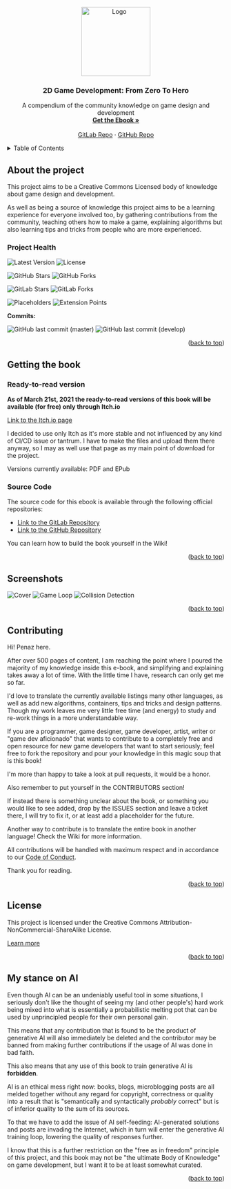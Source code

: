<a name="readme-top"></a>
<div align="center">
    <img src="docs/logo.svg" alt="Logo" width="160" height="160" />
    <h3 align="center">2D Game Development: From Zero To Hero</h3>
    <p align="center">
        A compendium of the community knowledge on game design and development
        <br/>
        <a href="https://therealpenaz91.itch.io/2dgd-f0th"><strong>Get the Ebook »</strong></a>
        <br/>
        <br/>
            <a href="https://gitlab.com/Penaz/2dgd_f0th">GitLab Repo</a>
            ·
            <a href="https://github.com/2DGD-F0TH/2DGD_F0TH">GitHub Repo</a>
    </p>
</div>

<!-- TABLE OF CONTENTS -->
<details>
    <summary>Table of Contents</summary>
    <ol>
        <li>
            <a href="#about-the-project">About The Project</a>
            <ul>
                <li><a href="#project-health">Project Health</a></li>
            </ul>
        </li>
        <li>
            <a href="#getting-the-book">Getting The Book</a>
            <ul>
                <li><a href="#ready-to-read-version">Ready-to-read Version</a></li>
                <li><a href="#source-code">Source Code</a></li>
            </ul>
        </li>
        <li><a href="#screenshots">Screenshots</a></li>
        <li><a href="#contributing">Contributing</a></li>
        <li><a href="#license">License</a></li>
        <li><a href="#my-stance-on-ai">My stance on AI</a></li>
    </ol>
</details>

About the project
-----------------

This project aims to be a Creative Commons Licensed body of knowledge about game design and development.

As well as being a source of knowledge this project aims to be a learning experience for everyone involved too, by gathering contributions from the community, teaching others how to make a game, explaining algorithms but also learning tips and tricks from people who are more experienced.

### Project Health

![Latest Version](https://img.shields.io/github/v/tag/penaz91/2dgd_f0th?label=Latest%20Version&logo=git&style=for-the-badge)
![License](https://img.shields.io/static/v1?label=License&message=BY-NC-SA&color=black&logo=creativecommons&style=for-the-badge)

![GitHub Stars](https://img.shields.io/github/stars/penaz91/2DGD_F0TH?label=GitHub%20Stars&logo=github&style=for-the-badge)
![GitHub Forks](https://img.shields.io/github/forks/penaz91/2DGD_F0TH?label=GitHub%20Forks&logo=github&style=for-the-badge)

![GitLab Stars](https://img.shields.io/gitlab/stars/Penaz/2DGD_F0TH?label=Gitlab%20Stars&logo=gitlab&style=for-the-badge)
![GitLab Forks](https://img.shields.io/gitlab/forks/Penaz/2DGD_F0TH?label=GitLab%20Forks&logo=gitlab&style=for-the-badge)

![Placeholders](https://img.shields.io/badge/Placeholders-106-%23FF8800?style=for-the-badge)
![Extension Points](https://img.shields.io/badge/Extension%20Points-11-%23FF8800?style=for-the-badge)

**Commits:**

![GitHub last commit (master)](https://img.shields.io/github/last-commit/penaz91/2DGD_F0TH/master?label=Last%20Commit%20%28master%29&logo=git&style=for-the-badge)
![GitHub last commit (develop)](https://img.shields.io/github/last-commit/penaz91/2DGD_F0TH/develop?label=Last%20Commit%20%28develop%29&logo=git&style=for-the-badge)


<p align="right">(<a href="#readme-top">back to top</a>)</p>

Getting the book
-----------------

### Ready-to-read version

**As of March 21st, 2021 the ready-to-read versions of this book will be available (for free) only through Itch.io**

[Link to the Itch.io page](https://therealpenaz91.itch.io/2dgd-f0th)

I decided to use only Itch as it's more stable and not influenced by any kind of CI/CD issue or tantrum. I have to make the files and upload them there anyway, so I may as well use that page as my main point of download for the project.

Versions currently available: PDF and EPub

### Source Code

The source code for this ebook is available through the following official repositories:

- [Link to the GitLab Repository](https://gitlab.com/Penaz/2dgd_f0th/)
- [Link to the GitHub Repository](https://github.com/Penaz91/2DGD_F0TH)

You can learn how to build the book yourself in the Wiki!

<p align="right">(<a href="#readme-top">back to top</a>)</p>

Screenshots
------------

![Cover](/docs/screenshots/Cover.png?raw=true)
![Game Loop](/docs/screenshots/Screen_1.png?raw=true)
![Collision Detection](/docs/screenshots/Screen_2.png?raw=true)

<p align="right">(<a href="#readme-top">back to top</a>)</p>

Contributing
------------

Hi! Penaz here.

After over 500 pages of content, I am reaching the point where I poured the majority of my knowledge inside this e-book, and simplifying and explaining takes away a lot of time. With the little time I have, research can only get me so far.

I'd love to translate the currently available listings many other languages, as well as add new algorithms, containers, tips and tricks and design patterns. Though my work leaves me very little free time (and energy) to study and re-work things in a more understandable way.

If you are a programmer, game designer, game developer, artist, writer or "game dev aficionado" that wants to contribute to a completely free and open resource for new game developers that want to start seriously; feel free to fork the repository and pour your knowledge in this magic soup that is this book!

I'm more than happy to take a look at pull requests, it would be a honor.

Also remember to put yourself in the CONTRIBUTORS section!

If instead there is something unclear about the book, or something you would like to see added, drop by the ISSUES section and leave a ticket there, I will try to fix it, or at least add a placeholder for the future.

Another way to contribute is to translate the entire book in another language! Check the Wiki for more information.

All contributions will be handled with maximum respect and in accordance to our [Code of Conduct](CODE_OF_CONDUCT.md).

Thank you for reading.

<p align="right">(<a href="#readme-top">back to top</a>)</p>

License
--------

This project is licensed under the Creative Commons Attribution-NonCommercial-ShareAlike License.

[Learn more](/docs/license_reasoning.md)

<p align="right">(<a href="#readme-top">back to top</a>)</p>

My stance on AI
---------------

Even though AI can be an undeniably useful tool in some situations, I seriously don't like the thought of seeing my (and other people's) hard work being mixed into what is essentially a probabilistic melting pot that can be used by unprincipled people for their own personal gain.

This means that any contribution that is found to be the product of generative AI will also immediately be deleted and the contributor may be banned from making further contributions if the usage of AI was done in bad faith.

This also means that any use of this book to train generative AI is **forbidden**.

AI is an ethical mess right now: books, blogs, microblogging posts are all melded together without any regard for copyright, correctness or quality into a result that is "semantically and syntactically *probably* correct" but is of inferior quality to the sum of its sources.

To that we have to add the issue of AI self-feeding: AI-generated solutions and posts are invading the Internet, which in turn will enter the generative AI training loop, lowering the quality of responses further.

I know that this is a further restriction on the "free as in freedom" principle of this project, and this book may not be "the ultimate Body of Knowledge" on game development, but I want it to be at least somewhat curated.

<p align="right">(<a href="#readme-top">back to top</a>)</p>

